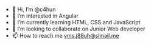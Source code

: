 - 👋 Hi, I’m @c4hun
- 👀 I’m interested in Angular
- 🌱 I’m currently learning HTML, CSS and JavaScript
- 💞️ I’m looking to collaborate on Junior Web developer
- 📫 How to reach me vms.j88uh@slmail.me

<!---
c4hun/c4hun is a ✨ special ✨ repository because its `README.md` (this file) appears on your GitHub profile.
You can click the Preview link to take a look at your changes.
--->
